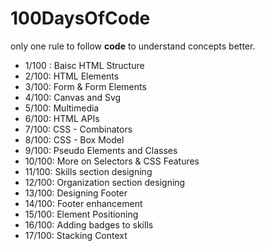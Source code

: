 # 100DaysOfCode

only one rule to follow <b>code</b> to understand concepts better.

 - 1/100 : Baisc HTML Structure
 - 2/100: HTML Elements
 - 3/100: Form & Form Elements
 - 4/100: Canvas and Svg
 - 5/100: Multimedia
 - 6/100: HTML APIs
 - 7/100: CSS - Combinators
 - 8/100: CSS - Box Model
 - 9/100: Pseudo Elements and Classes
 - 10/100: More on Selectors & CSS Features
 - 11/100: Skills section designing
 - 12/100: Organization section designing
 - 13/100: Designing Footer
 - 14/100: Footer enhancement
 - 15/100: Element Positioning
 - 16/100: Adding badges to skills
 - 17/100: Stacking Context
